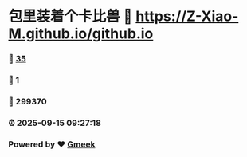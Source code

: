 # 包里装着个卡比兽 :link: https://Z-Xiao-M.github.io/github.io 
### :page_facing_up: [35](https://Z-Xiao-M.github.io/github.io/tag.html) 
### :speech_balloon: 1 
### :hibiscus: 299370 
### :alarm_clock: 2025-09-15 09:27:18 
### Powered by :heart: [Gmeek](https://github.com/Meekdai/Gmeek)
